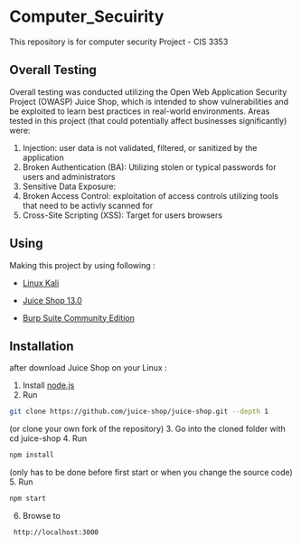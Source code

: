 # Computer_Secuirity
This repository is for computer security Project - CIS 3353

## Overall Testing
Overall testing was conducted utilizing the Open Web Application Security Project (OWASP)  Juice Shop, which is intended to show vulnerabilities and be exploited to learn best practices in real-world environments.
Areas tested in this project (that could potentially affect businesses significantly) were:
1.	Injection: user data is not validated, filtered, or sanitized by the application
2.	Broken Authentication (BA): Utilizing stolen or typical passwords for users and administrators
3.	Sensitive Data Exposure: 
4.	Broken Access Control: exploitation of access controls utilizing tools that need to be activly scanned for
5.	Cross-Site Scripting (XSS): Target for users browsers

## Using

Making this project by using following :

- [Linux Kali](https://www.kali.org/)

- [Juice Shop 13.0](https://github.com/juice-shop/juice-shop)

- [ Burp Suite Community Edition ](https://portswigger.net/burp/communitydownload)

## Installation
after download Juice Shop on your Linux : 
1. Install [ node.js ](https://github.com/juice-shop/juice-shop#nodejs-version-compatibility)
2. Run 
```bash
git clone https://github.com/juice-shop/juice-shop.git --depth 1 
```
(or clone your own fork of the repository)
3. Go into the cloned folder with cd juice-shop
4. Run 
```bash
npm install
```
(only has to be done before first start or when you change the source code)
5. Run
```bash
npm start
``` 
6. Browse to
```http
 http://localhost:3000
 ```
